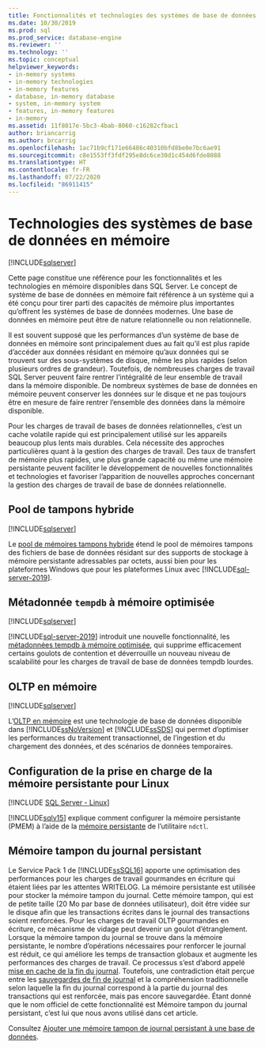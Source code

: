 ```yaml
---
title: Fonctionnalités et technologies des systèmes de base de données en mémoire
ms.date: 10/30/2019
ms.prod: sql
ms.prod_service: database-engine
ms.reviewer: ''
ms.technology: ''
ms.topic: conceptual
helpviewer_keywords:
- in-memory systems
- in-memory technologies
- in-memory features
- database, in-memory database
- system, in-memory system
- features, in-memory features
- in-memory
ms.assetid: 11f8017e-5bc3-4bab-8060-c16282cfbac1
author: briancarrig
ms.author: brcarrig
ms.openlocfilehash: 1ac71b9cf171e66486c40310bfd8be0e7bc6ae91
ms.sourcegitcommit: c8e1553ff3fdf295e8dc6ce30d1c454d6fde8088
ms.translationtype: HT
ms.contentlocale: fr-FR
ms.lasthandoff: 07/22/2020
ms.locfileid: "86911415"
---
```

# <a name="in-memory-database-systems-and-technologies"></a>Technologies des systèmes de base de données en mémoire

[!INCLUDE[sqlserver](../includes/applies-to-version/sqlserver.md)]

Cette page constitue une référence pour les fonctionnalités et les technologies en mémoire disponibles dans SQL Server. Le concept de système de base de données en mémoire fait référence à un système qui a été conçu pour tirer parti des capacités de mémoire plus importantes qu’offrent les systèmes de base de données modernes. Une base de données en mémoire peut être de nature relationnelle ou non relationnelle.

Il est souvent supposé que les performances d’un système de base de données en mémoire sont principalement dues au fait qu’il est plus rapide d’accéder aux données résidant en mémoire qu’aux données qui se trouvent sur des sous-systèmes de disque, même les plus rapides (selon plusieurs ordres de grandeur). Toutefois, de nombreuses charges de travail SQL Server peuvent faire rentrer l’intégralité de leur ensemble de travail dans la mémoire disponible. De nombreux systèmes de base de données en mémoire peuvent conserver les données sur le disque et ne pas toujours être en mesure de faire rentrer l’ensemble des données dans la mémoire disponible.

Pour les charges de travail de bases de données relationnelles, c’est un cache volatile rapide qui est principalement utilisé sur les appareils beaucoup plus lents mais durables. Cela nécessite des approches particulières quant à la gestion des charges de travail. Des taux de transfert de mémoire plus rapides, une plus grande capacité ou même une mémoire persistante peuvent faciliter le développement de nouvelles fonctionnalités et technologies et favoriser l’apparition de nouvelles approches concernant la gestion des charges de travail de base de données relationnelle.

## <a name="hybrid-buffer-pool"></a>Pool de tampons hybride

[!INCLUDE[sqlserver](../includes/applies-to-version/sqlserver.md)]

Le [pool de mémoires tampons hybride](../database-engine/configure-windows/hybrid-buffer-pool.md) étend le pool de mémoires tampons des fichiers de base de données résidant sur des supports de stockage à mémoire persistante adressables par octets, aussi bien pour les plateformes Windows que pour les plateformes Linux avec [!INCLUDE[sql-server-2019](../includes/sssqlv15-md.md)].

## <a name="memory-optimized-tempdb-metadata"></a>Métadonnée `tempdb` à mémoire optimisée

[!INCLUDE[sqlserver](../includes/applies-to-version/sqlserver.md)]

[!INCLUDE[sql-server-2019](../includes/sssqlv15-md.md)] introduit une nouvelle fonctionnalité, les [métadonnées tempdb à mémoire optimisée](./databases/tempdb-database.md#memory-optimized-tempdb-metadata), qui supprime efficacement certains goulots de contention et déverrouille un nouveau niveau de scalabilité pour les charges de travail de base de données tempdb lourdes.

## <a name="in-memory-oltp"></a>OLTP en mémoire

[!INCLUDE[sqlserver](../includes/applies-to-version/sqlserver.md)]

L’[OLTP en mémoire](./in-memory-oltp/in-memory-oltp-in-memory-optimization.md) est une technologie de base de données disponible dans [!INCLUDE[ssNoVersion](../includes/ssnoversion-md.md)] et [!INCLUDE[ssSDS](../includes/sssds-md.md)] qui permet d’optimiser les performances du traitement transactionnel, de l’ingestion et du chargement des données, et des scénarios de données temporaires.

## <a name="configuring-persistent-memory-support-for-linux"></a>Configuration de la prise en charge de la mémoire persistante pour Linux

[!INCLUDE [SQL Server - Linux](../includes/applies-to-version/sql-linux.md)]

[!INCLUDE[sqlv15](../includes/sssqlv15-md.md)] explique comment configurer la mémoire persistante (PMEM) à l’aide de la [mémoire persistante](../linux/sql-server-linux-configure-pmem.md) de l’utilitaire `ndctl`.

## <a name="persisted-log-buffer"></a>Mémoire tampon du journal persistant

Le Service Pack 1 de [!INCLUDE[ssSQL16](../includes/sssql16-md.md)] apporte une optimisation des performances pour les charges de travail gourmandes en écriture qui étaient liées par les attentes WRITELOG. La mémoire persistante est utilisée pour stocker la mémoire tampon du journal. Cette mémoire tampon, qui est de petite taille (20 Mo par base de données utilisateur), doit être vidée sur le disque afin que les transactions écrites dans le journal des transactions soient renforcées. Pour les charges de travail OLTP gourmandes en écriture, ce mécanisme de vidage peut devenir un goulot d’étranglement. Lorsque la mémoire tampon du journal se trouve dans la mémoire persistante, le nombre d’opérations nécessaires pour renforcer le journal est réduit, ce qui améliore les temps de transaction globaux et augmente les performances des charges de travail. Ce processus s’est d’abord appelé [mise en cache de la fin du journal]( https://blogs.msdn.microsoft.com/bobsql/2016/11/08/how-it-works-it-just-runs-faster-non-volatile-memory-sql-server-tail-of-log-caching-on-nvdimm/). Toutefois, une contradiction était perçue entre les [sauvegardes de fin de journal](./backup-restore/tail-log-backups-sql-server.md) et la compréhension traditionnelle selon laquelle la fin du journal correspond à la partie du journal des transactions qui est renforcée, mais pas encore sauvegardée. Étant donné que le nom officiel de cette fonctionnalité est Mémoire tampon du journal persistant, c’est lui que nous avons utilisé dans cet article.

Consultez [Ajouter une mémoire tampon de journal persistant à une base de données](./databases/add-persisted-log-buffer.md).
